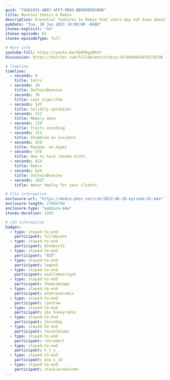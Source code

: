 ```yaml
---
guid: "74561935-4B07-4FF7-9DB3-BB9E0058306B"
title: Bunnies thesis & Remix
description: Essential features in Remix that users may not know about with Rob Stupay and a deep dive into OnChainBunnies research by Axelle Moortgat including optimizations and strategies for random ID generation. 
pubDate: "Tue, 20 Jun 2023 18:00:00 -0400"
itunes-explicit: "no"
itunes-episode: 81
itunes-episodeType: full

# More info
youtube-full: https://youtu.be/hb0P6guDX4Y
discussion: https://twitter.com/fulldecent/status/1674046924075278336

# Timeline
timeline:
  - seconds: 0
    title: Intro
  - seconds: 28
    title: OnChainBunnies
  - seconds: 76
    title: Loot algorithm
  - seconds: 147
    title: Solidity optimizer
  - seconds: 212
    title: Memory data
  - seconds: 219
    title: Traits encoding
  - seconds: 313
    title: Stumbled on insiders
  - seconds: 429
    title: Random, no dupes
  - seconds: 574
    title: How to hack random mints
  - seconds: 824
    title: Remix
  - seconds: 824
    title: OnChainBunnies
  - seconds: 1037
    title: Never deploy for your clients

# File information
enclosure-url: "https://media.phor.net/csh/2023-06-20-episode-81.m4a"
enclosure-length: 27094780
enclosure-type: "audio/x-m4a"
itunes-duration: 1292

# CSH information
badges:
  - type: stayed-to-end
    participant: fulldecent
  - type: stayed-to-end
    participant: dtedesco1
  - type: stayed-to-end
    participant: "037"
  - type: stayed-to-end
    participant: legend
  - type: stayed-to-end
    participant: axellemoortgat
  - type: stayed-to-end
    participant: themiamiape
  - type: stayed-to-end
    participant: ethereumremix
  - type: stayed-to-end
    participant: ryestew
  - type: stayed-to-end
    participant: sbu_honeyradio
  - type: stayed-to-end
    participant: jhinnbay
  - type: stayed-to-end
    participant: rocsolmiami
  - type: stayed-to-end
    participant: retromort
  - type: stayed-to-end
    participant: h_t_v_
  - type: stayed-to-end
    participant: ana_s_14
  - type: stayed-to-end
    participant: stackierobins0n
---
```


